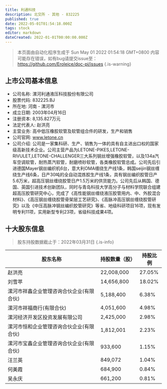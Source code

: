 ```yaml
---
title: 利通科技
description: 北交所 - 其他 - 832225
published: true
date: 2022-05-01T01:54:18.000Z
tags: stock
editor: markdown
dateCreated: 2022-01-01T00:00:00.000Z
---
```


> 本页面由自动化程序生成于 Sun May 01 2022 01:54:18 GMT+0800
> 内容可能存在错误，如有bug请提交issue至：https://github.com/Eroleice/doc-pi/issues
{.is-warning}

## 上市公司基本信息
- 公司名称: 漯河利通液压科技股份有限公司
- 股票代码: 832225.BJ
- 所在地: 河南 - 漯河市
- 成立日期: 2003年04月16日
- 注册资本: 8,135.827万元
- 法定代表人: 赵洪亮
- 主营业务: 高中低压橡胶软管及软管组合件的研发，生产和销售
- 公司官网: www.letone.cn
- 公司介绍: 公司是一家集科研、生产、销售为一体的具有自主进出口权的国家级高新技术企业。公司主营产品为LETONE-PIKES,LETONE-RIVULET,LETONE-CHALLENGER三大系列钢丝增强橡胶软管，以及134a汽车空调软管，耐热蒸汽软管，耐磨喷砂软管，各类橡胶软管总成。公司先后引进德国Mayer钢丝编织机6台，意大利OMA缠绕生产线1条，韩国seijin钢丝缠绕生产线6条，日产30吨的全自动混炼胶生产线1条，具有钢丝编织胶管日产5.6万米，超高压钢丝缠绕胶管日产1.5万米的供货能力。公司先后从韩国、德国、英国引进技术创新团队，同时与青岛科技大学高分子与材料学院联合组建超高压胶管研究中心，完成了《高性能钢丝缠绕液压胶管用内、中、外胶混合材料》、《高压钢丝缠绕胶管骨架层工艺研究》、《高脉冲高压钢丝缠绕胶管研究》以及《中压高脉冲钢丝编织胶管研究》等省、地级科研项目16项，现有发明专利11项，实用新型专利23项，省级科技成果4项。


## 十大股东信息
> 股东持股数据截止于：2022年03月31日
{.is-info}

| 股东名称 | 持股数量（股） | 持股比例 |
| --- | --- | --- |
| 赵洪亮 | 22,008,000 | 27.05% |
| 刘雪苹 | 14,656,800 | 18.02% |
| 漯河市祥鑫企业管理咨询合伙企业(有限合伙) | 5,188,400 | 6.38% |
| 漯河市祥福商行(有限合伙) | 4,051,600 | 4.98% |
| 漯河经济开发区投资发展有限公司 | 2,425,000 | 2.98% |
| 漯河市恒和企业管理咨询合伙企业(有限合伙) | 1,812,001 | 2.23% |
| 漯河市宝鑫企业管理咨询合伙企业(有限合伙) | 933,600 | 1.15% |
| 汪兰英 | 849,072 | 1.04% |
| 何美霞 | 684,900 | 0.84% |
| 吴永庆 | 661,200 | 0.81% |




